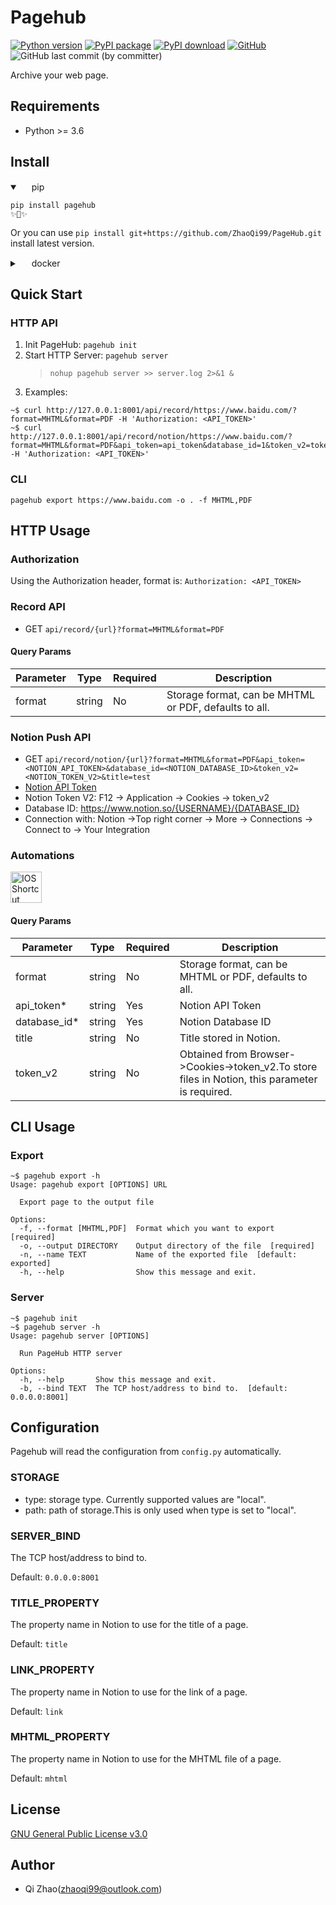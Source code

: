 # Pagehub 
[![Python version](https://img.shields.io/pypi/pyversions/pagehub.svg?logo=python)](https://pypi.python.org/pypi/pagehub)
[![PyPI package](https://img.shields.io/pypi/v/pagehub.svg)](https://pypi.python.org/pypi/pagehub)
[![PyPI download](https://img.shields.io/pypi/dm/pagehub.svg)](https://pypi.python.org/pypi/pagehub)
[![GitHub](https://img.shields.io/github/license/ZhaoQi99/pagehub)](https://github.com/ZhaoQi99/pagehub/blob/main/LICENSE)
![GitHub last commit (by committer)](https://img.shields.io/github/last-commit/ZhaoQi99/pagehub)

Archive your web page.

## Requirements
* Python >= 3.6

## Install
<details open>
<summary><img height="15" src="https://www.python.org/favicon.ico"></img> pip</summary>

```shell
pip install pagehub
✨🍰✨
```
Or you can use `pip install git+https://github.com/ZhaoQi99/PageHub.git
` install latest version.
</details>

<details>
<summary><img height="15" src="https://cdn.simpleicons.org/docker/338FED?viewbox=auto" /> docker</summary>
Todo
</details>

## Quick Start
### HTTP API
1. Init PageHub: `pagehub init`
2. Start HTTP Server: `pagehub server`
    > `nohup pagehub server >> server.log 2>&1 &`
3. Examples:
```shell
~$ curl http://127.0.0.1:8001/api/record/https://www.baidu.com/?format=MHTML&format=PDF -H 'Authorization: <API_TOKEN>'
~$ curl http://127.0.0.1:8001/api/record/notion/https://www.baidu.com/?format=MHTML&format=PDF&api_token=api_token&database_id=1&token_v2=token_v2&title=test -H 'Authorization: <API_TOKEN>'
```

### CLI 
```shell
pagehub export https://www.baidu.com -o . -f MHTML,PDF
```

## HTTP Usage
### Authorization
Using the Authorization header, format is: `Authorization: <API_TOKEN>`

### Record API
* GET `api/record/{url}?format=MHTML&format=PDF`
#### Query Params

| Parameter | Type   | Required | Description                                           |
| --------- | ------ | -------- | ----------------------------------------------------- |
| format    | string | No       | Storage format, can be MHTML or PDF, defaults to all. |

### Notion Push API
* GET `api/record/notion/{url}?format=MHTML&format=PDF&api_token=<NOTION_API_TOKEN>&database_id=<NOTION_DATABASE_ID>&token_v2=<NOTION_TOKEN_V2>&title=test`
* [Notion API Token](https://www.notion.so/profile/integrations)
* Notion Token V2: F12 -> Application -> Cookies -> token_v2
* Database ID: https://www.notion.so/{USERNAME}/{DATABASE_ID}
* Connection with: Notion ->Top right corner -> More -> Connections -> Connect to -> Your Integration

### Automations
<a href="https://www.icloud.com/shortcuts/2917f0c4c8a94654978d6b70cb5d84c0">
  <img src="https://help.apple.com/assets/645D5D228BE0233D28263F4B/645D5D258BE0233D28263F5A/zh_CN/d230a25cb974f8908871af04caad89a1.png" height="50" alt="IOS Shortcut" />
</a>


#### Query Params

| Parameter    | Type   | Required | Description                                                                                    |
| ------------ | ------ | -------- | ---------------------------------------------------------------------------------------------- |
| format       | string | No       | Storage format, can be MHTML or PDF, defaults to all.                                          |
| api_token*   | string | Yes      | Notion API Token                                                                               |
| database_id* | string | Yes      | Notion Database ID                                                                             |
| title        | string | No       | Title stored in Notion.                                                                        |
| token_v2     | string | No       | Obtained from Browser->Cookies->token_v2.To store files in Notion, this parameter is required. |

## CLI Usage
### Export
```shell
~$ pagehub export -h
Usage: pagehub export [OPTIONS] URL

  Export page to the output file

Options:
  -f, --format [MHTML,PDF]  Format which you want to export  [required]
  -o, --output DIRECTORY    Output directory of the file  [required]
  -n, --name TEXT           Name of the exported file  [default: exported]
  -h, --help                Show this message and exit.
```
### Server
```shell
~$ pagehub init
~$ pagehub server -h
Usage: pagehub server [OPTIONS]

  Run PageHub HTTP server

Options:
  -h, --help       Show this message and exit.
  -b, --bind TEXT  The TCP host/address to bind to.  [default: 0.0.0.0:8001]
```

## Configuration
Pagehub will read the configuration from `config.py` automatically.

### STORAGE
* type: storage type. Currently supported values are "local".
* path: path of storage.This is only used when type is set to "local".

### SERVER_BIND
The TCP host/address to bind to.

Default: `0.0.0.0:8001`

### TITLE_PROPERTY
The property name in Notion to use for the title of a page.

Default: `title`

### LINK_PROPERTY
The property name in Notion to use for the link of a page.

Default: `link`

### MHTML_PROPERTY
The property name in Notion to use for the MHTML file of a page.

Default: `mhtml`

## License
[GNU General Public License v3.0](https://github.com/ZhaoQi99/PageHub/blob/main/LICENSE)

## Author
* Qi Zhao([zhaoqi99@outlook.com](mailto:zhaoqi99@outlook.com))
